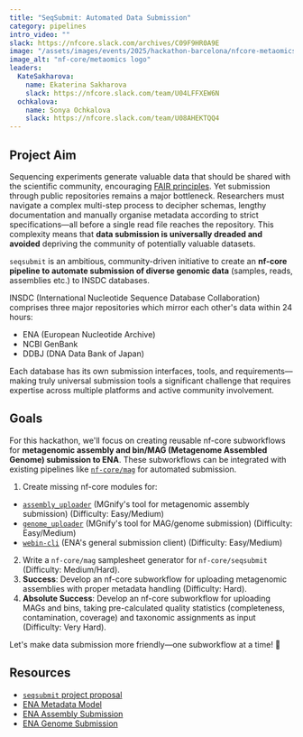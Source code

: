```yaml
---
title: "SeqSubmit: Automated Data Submission"
category: pipelines
intro_video: ""
slack: https://nfcore.slack.com/archives/C09F9HR0A9E
image: "/assets/images/events/2025/hackathon-barcelona/nfcore-metaomics_logo.png"
image_alt: "nf-core/metaomics logo"
leaders:
  KateSakharova:
    name: Ekaterina Sakharova
    slack: https://nfcore.slack.com/team/U04LFFXEW6N
  ochkalova:
    name: Sonya Ochkalova
    slack: https://nfcore.slack.com/team/U08AHEKTQQ4
---
```


## Project Aim

Sequencing experiments generate valuable data that should be shared with the scientific community, encouraging [FAIR principles](https://www.go-fair.org/fair-principles/). Yet submission through public repositories remains a major bottleneck. Researchers must navigate a complex multi-step process to decipher schemas, lengthy documentation and manually organise metadata according to strict specifications—all before a single read file reaches the repository.
This complexity means that **data submission is universally dreaded and avoided** depriving the community of potentially valuable datasets.

`seqsubmit` is an ambitious, community-driven initiative to create an **nf-core pipeline to automate submission of diverse genomic data** (samples, reads, assemblies etc.) to INSDC databases.

INSDC (International Nucleotide Sequence Database Collaboration) comprises three major repositories which mirror each other's data within 24 hours:

- ENA (European Nucleotide Archive)
- NCBI GenBank
- DDBJ (DNA Data Bank of Japan)

Each database has its own submission interfaces, tools, and requirements—making truly universal submission tools a significant challenge that requires expertise across multiple platforms and active community involvement.

## Goals

For this hackathon, we'll focus on creating reusable nf-core subworkflows for **metagenomic assembly and bin/MAG (Metagenome Assembled Genome) submission to ENA**. These subworkflows can be integrated with existing pipelines like [`nf-core/mag`](https://nf-co.re/mag) for automated submission.

1. Create missing nf-core modules for:

- [`assembly_uploader`](https://github.com/EBI-Metagenomics/assembly_uploader) (MGnify's tool for metagenomic assembly submission) (Difficulty: Easy/Medium)
- [`genome_uploader`](https://github.com/EBI-Metagenomics/genome_uploader) (MGnify's tool for MAG/genome submission) (Difficulty: Easy/Medium)
- [`webin-cli`](https://ena-docs.readthedocs.io/en/latest/submit/general-guide/webin-cli.html) (ENA's general submission client) (Difficulty: Easy/Medium)

2. Write a `nf-core/mag` samplesheet generator for `nf-core/seqsubmit` (Difficulty: Medium/Hard).
3. **Success**: Develop an nf-core subworkflow for uploading metagenomic assemblies with proper metadata handling (Difficulty: Hard).
4. **Absolute Success**: Develop an nf-core subworkflow for uploading MAGs and bins, taking pre-calculated quality statistics (completeness, contamination, coverage) and taxonomic assignments as input (Difficulty: Very Hard).

Let's make data submission more friendly—one subworkflow at a time! 🚀

## Resources

- [`seqsubmit` project proposal](https://github.com/nf-core/proposals/issues/79)
- [ENA Metadata Model](https://ena-docs.readthedocs.io/en/latest/submit/general-guide/metadata.html)
- [ENA Assembly Submission](https://ena-docs.readthedocs.io/en/latest/submit/assembly.html)
- [ENA Genome Submission](https://ena-docs.readthedocs.io/en/latest/submit/genome.html)
